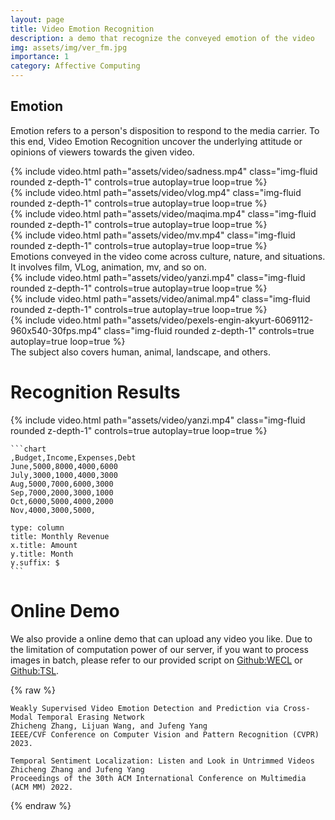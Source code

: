 ```yaml
---
layout: page
title: Video Emotion Recognition
description: a demo that recognize the conveyed emotion of the video
img: assets/img/ver_fm.jpg
importance: 1
category: Affective Computing
---
```





## Emotion

Emotion refers to a person's disposition to respond to the media carrier. To this end, Video Emotion Recognition uncover the underlying attitude or opinions of viewers towards the given video.


<div class="row mt-3">
    <div class="col-sm mt-3 mt-md-0">
        {% include video.html path="assets/video/sadness.mp4" class="img-fluid rounded z-depth-1" controls=true autoplay=true loop=true %}
    </div>
    <div class="col-sm mt-3 mt-md-0">
        {% include video.html path="assets/video/vlog.mp4" class="img-fluid rounded z-depth-1" controls=true autoplay=true loop=true %}
    </div>
    <div class="col-sm mt-3 mt-md-0">
        {% include video.html path="assets/video/maqima.mp4" class="img-fluid rounded z-depth-1" controls=true autoplay=true loop=true %}
    </div>
    <div class="col-sm mt-3 mt-md-0">
        {% include video.html path="assets/video/mv.mp4" class="img-fluid rounded z-depth-1" controls=true autoplay=true loop=true %}
    </div>
</div>
<div class="caption">
    Emotions conveyed in the video come across culture, nature, and situations.
    It involves film, VLog, animation, mv, and so on.
</div>

<div class="row mt-3">
    <div class="col-sm mt-4 mt-md-0">
        {% include video.html path="assets/video/yanzi.mp4" class="img-fluid rounded z-depth-1" controls=true autoplay=true loop=true %}
    </div>
    <div class="col-sm mt-4 mt-md-0">
        {% include video.html path="assets/video/animal.mp4" class="img-fluid rounded z-depth-1" controls=true autoplay=true loop=true %}
    </div>
    <div class="col-sm mt-4 mt-md-0">
        {% include video.html path="assets/video/pexels-engin-akyurt-6069112-960x540-30fps.mp4" class="img-fluid rounded z-depth-1" controls=true autoplay=true loop=true %}
    </div>
</div>
<div class="caption">
The subject also covers human, animal, landscape, and others.
</div>


# Recognition Results

<div class="row mt-3">
    <div class="col-sm mt-6 mt-md-0">
        {% include video.html path="assets/video/yanzi.mp4" class="img-fluid rounded z-depth-1" controls=true autoplay=true loop=true %}
    </div>
    
    ```chart
    ,Budget,Income,Expenses,Debt
    June,5000,8000,4000,6000
    July,3000,1000,4000,3000
    Aug,5000,7000,6000,3000
    Sep,7000,2000,3000,1000
    Oct,6000,5000,4000,2000
    Nov,4000,3000,5000,
    
    type: column
    title: Monthly Revenue
    x.title: Amount
    y.title: Month
    y.suffix: $
    ```
</div>

# Online Demo

We also provide a online demo that can upload any video you like.
Due to the limitation of computation power of our server, if you want to process images in batch, please refer to our provided script on [Github:WECL](https://github.com/nku-zhichengzhang/WECL) or [Github:TSL](https://github.com/nku-zhichengzhang/TSL300).

{% raw %}
```
Weakly Supervised Video Emotion Detection and Prediction via Cross-Modal Temporal Erasing Network
Zhicheng Zhang, Lijuan Wang, and Jufeng Yang
IEEE/CVF Conference on Computer Vision and Pattern Recognition (CVPR) 2023.
```
```
Temporal Sentiment Localization: Listen and Look in Untrimmed Videos
Zhicheng Zhang and Jufeng Yang
Proceedings of the 30th ACM International Conference on Multimedia (ACM MM) 2022.
```
{% endraw %}
